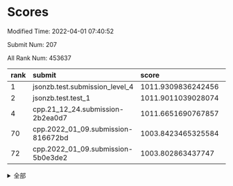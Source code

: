 # Scores

Modified Time: 2022-04-01 07:40:52

Submit Num: 207

All Rank Num: 453637

| rank |               submit               |       score        |       sigma        | pk_num |
| :--- | :--------------------------------- | :----------------- | :----------------- | :----- |
| 1    | jsonzb.test.submission_level_4     | 1011.9309836242456 | 0.7802233430245133 | 8766   |
| 2    | jsonzb.test.test_1                 | 1011.9011039028074 | 0.796735323936587  | 8765   |
| 4    | cpp.21_12_24.submission-2b2ea0d7   | 1011.6651690767857 | 0.7945596892416751 | 8772   |
| 70   | cpp.2022_01_09.submission-816672bd | 1003.8423465325584 | 0.7101524875740899 | 8765   |
| 72   | cpp.2022_01_09.submission-5b0e3de2 | 1003.802863437747  | 0.7075414482336373 | 8765   |


<details>
<summary>全部</summary>

| rank |                 submit                 |       score        |       sigma        | pk_num |
| :--- | :------------------------------------- | :----------------- | :----------------- | :----- |
| 1    | jsonzb.test.submission_level_4         | 1011.9309836242456 | 0.7802233430245133 | 8766   |
| 2    | jsonzb.test.test_1                     | 1011.9011039028074 | 0.796735323936587  | 8765   |
| 3    | gobigger.level_3.submission_level_3_19 | 1011.8347195764314 | 0.7784264932067948 | 8761   |
| 4    | cpp.21_12_24.submission-2b2ea0d7       | 1011.6651690767857 | 0.7945596892416751 | 8772   |
| 5    | gobigger.level_3.submission_level_3_26 | 1011.4605236009136 | 0.769311071997658  | 8765   |
| 6    | gobigger.level_3.submission_level_3_11 | 1011.4229133495088 | 0.763773412695951  | 8767   |
| 7    | gobigger.level_3.submission_level_3_39 | 1011.1947665825766 | 0.7686381614515996 | 8764   |
| 8    | gobigger.level_3.submission_level_3_9  | 1011.1431418909904 | 0.7807871794648725 | 8765   |
| 9    | gobigger.level_3.submission_level_3_16 | 1011.1162844463321 | 0.773452190666698  | 8763   |
| 10   | gobigger.level_3.submission_level_3_18 | 1011.1134900283852 | 0.7851186916813099 | 8768   |
| 11   | gobigger.level_3.submission_level_3_13 | 1011.0673084532309 | 0.7466345191850343 | 8768   |
| 12   | gobigger.level_3.submission_level_3_36 | 1010.9178253119533 | 0.7709274094146914 | 8767   |
| 13   | gobigger.level_3.submission_level_3_14 | 1010.7584366020792 | 0.7778276086783154 | 8766   |
| 14   | gobigger.level_3.submission_level_3_44 | 1010.7329883125418 | 0.7806092860434157 | 8768   |
| 15   | gobigger.level_3.submission_level_3_8  | 1010.698269483343  | 0.7591270719767266 | 8769   |
| 16   | gobigger.level_3.submission_level_3_41 | 1010.6745715350343 | 0.7767552319614889 | 8771   |
| 17   | gobigger.level_3.submission_level_3_30 | 1010.6238044064111 | 0.7525799735003219 | 8767   |
| 18   | gobigger.level_3.submission_level_3_31 | 1010.5958139717555 | 0.7623330055076926 | 8767   |
| 19   | gobigger.level_3.submission_level_3_28 | 1010.4574285384723 | 0.7798904635022682 | 8770   |
| 20   | gobigger.level_3.submission_level_3_12 | 1010.4427534522982 | 0.760150185655515  | 8764   |
| 21   | gobigger.level_3.submission_level_3_27 | 1010.3050268103588 | 0.7610797770211942 | 8770   |
| 22   | gobigger.level_3.submission_level_3_20 | 1010.2047876115498 | 0.7397647991162392 | 8767   |
| 23   | gobigger.level_3.submission_level_3_47 | 1010.1498030651333 | 0.7643130822066676 | 8765   |
| 24   | gobigger.level_3.submission_level_3_48 | 1010.1478849322094 | 0.7437332078130747 | 8767   |
| 25   | gobigger.level_3.submission_level_3_1  | 1010.117427783799  | 0.7720197886562564 | 8765   |
| 26   | gobigger.level_3.submission_level_3_22 | 1010.0568689126363 | 0.7500743985160814 | 8761   |
| 27   | gobigger.level_3.submission_level_3_0  | 1010.0319120627981 | 0.7560531235678861 | 8767   |
| 28   | gobigger.level_3.submission_level_3_6  | 1010.0086079727886 | 0.7735047978625811 | 8764   |
| 29   | gobigger.level_3.submission_level_3_43 | 1010.005390435125  | 0.742082596030302  | 8761   |
| 30   | gobigger.level_3.submission_level_3_45 | 1009.9725991536849 | 0.7484909096742235 | 8767   |
| 31   | gobigger.level_3.submission_level_3_29 | 1009.9397833199182 | 0.7498982331019719 | 8767   |
| 32   | gobigger.level_3.submission_level_3_7  | 1009.9226785577856 | 0.7626896031688225 | 8766   |
| 33   | gobigger.level_3.submission_level_3_37 | 1009.8322136204307 | 0.7538955760902103 | 8767   |
| 34   | gobigger.level_3.submission_level_3_38 | 1009.8267718819993 | 0.7422751214055621 | 8763   |
| 35   | gobigger.level_3.submission_level_3_5  | 1009.813133051739  | 0.7520333711808215 | 8765   |
| 36   | gobigger.level_3.submission_level_3_24 | 1009.8121025248654 | 0.7291317267701518 | 8762   |
| 37   | gobigger.level_3.submission_level_3_35 | 1009.7149477646047 | 0.7438160931524944 | 8768   |
| 38   | gobigger.level_3.submission_level_3_46 | 1009.7088968872407 | 0.767861873868058  | 8766   |
| 39   | gobigger.level_3.submission_level_3_2  | 1009.6988504878892 | 0.7739112937327788 | 8763   |
| 40   | gobigger.level_3.submission_level_3_49 | 1009.5977374229049 | 0.7363781350183438 | 8765   |
| 41   | gobigger.level_3.submission_level_3_40 | 1009.5528876694444 | 0.7483177819107187 | 8763   |
| 42   | gobigger.level_3.submission_level_3_23 | 1009.394142739676  | 0.7574523841697522 | 8771   |
| 43   | gobigger.level_3.submission_level_3_17 | 1009.3779781734194 | 0.7522997087191018 | 8765   |
| 44   | gobigger.level_3.submission_level_3_42 | 1009.1706772996906 | 0.7579599778160427 | 8766   |
| 45   | gobigger.level_3.submission_level_3_4  | 1009.1303771661255 | 0.7722725943583637 | 8765   |
| 46   | gobigger.level_3.submission_level_3_34 | 1009.0805898387722 | 0.7503053756462721 | 8770   |
| 47   | gobigger.level_3.submission_level_3_15 | 1009.0260420429369 | 0.7482621062698845 | 8766   |
| 48   | gobigger.level_3.submission_level_3_21 | 1009.0205915807536 | 0.7405184228165742 | 8769   |
| 49   | gobigger.level_3.submission_level_3_32 | 1008.9682401968968 | 0.7562182524856993 | 8770   |
| 50   | gobigger.level_3.submission_level_3_10 | 1008.9533914766722 | 0.7550649649932728 | 8760   |
| 51   | gobigger.level_3.submission_level_3_3  | 1008.8928609497625 | 0.7512574909757038 | 8767   |
| 52   | gobigger.level_3.submission_level_3_33 | 1008.8566450712315 | 0.7521765192912223 | 8764   |
| 53   | gobigger.level_3.submission_level_3_25 | 1008.7237326969436 | 0.7254836083772503 | 8763   |
| 54   | gobigger.level_1.submission_level_1_32 | 1004.789433588225  | 0.7177541259468261 | 8773   |
| 55   | gobigger.level_1.submission_level_1_0  | 1004.7856352496916 | 0.7173966713036617 | 8765   |
| 56   | gobigger.level_1.submission_level_1_37 | 1004.6988910831377 | 0.7291661168620602 | 8768   |
| 57   | gobigger.level_1.submission_level_1_21 | 1004.4550316290037 | 0.7235150201590409 | 8767   |
| 58   | gobigger.level_1.submission_level_1_38 | 1004.376810793332  | 0.7202739123068264 | 8764   |
| 59   | gobigger.level_1.submission_level_1_22 | 1004.3630112403259 | 0.7154011555298843 | 8763   |
| 60   | gobigger.level_1.submission_level_1_41 | 1004.2522382349401 | 0.7116569576663209 | 8763   |
| 61   | gobigger.level_1.submission_level_1_29 | 1004.2228587594572 | 0.7191942065163007 | 8769   |
| 62   | gobigger.level_1.submission_level_1_13 | 1004.1815994534761 | 0.7125197206010573 | 8772   |
| 63   | gobigger.level_1.submission_level_1_47 | 1004.1516336540273 | 0.6982222253435731 | 8765   |
| 64   | gobigger.level_1.submission_level_1_16 | 1004.0636738079472 | 0.7073608713019629 | 8770   |
| 65   | gobigger.level_1.submission_level_1_30 | 1004.0429810915863 | 0.7063322649859172 | 8765   |
| 66   | gobigger.level_1.submission_level_1_5  | 1003.9943439635175 | 0.7220037818411732 | 8765   |
| 67   | gobigger.level_1.submission_level_1_7  | 1003.9092533136541 | 0.7126496047358428 | 8762   |
| 68   | gobigger.level_1.submission_level_1_34 | 1003.8582375171104 | 0.7139760394516671 | 8766   |
| 69   | gobigger.level_1.submission_level_1_28 | 1003.8495885540514 | 0.7139846039736308 | 8772   |
| 70   | cpp.2022_01_09.submission-816672bd     | 1003.8423465325584 | 0.7101524875740899 | 8765   |
| 71   | gobigger.level_1.submission_level_1_20 | 1003.8096214324781 | 0.7165604820072092 | 8770   |
| 72   | cpp.2022_01_09.submission-5b0e3de2     | 1003.802863437747  | 0.7075414482336373 | 8765   |
| 73   | gobigger.level_1.submission_level_1_31 | 1003.7665433446417 | 0.708939377998969  | 8768   |
| 74   | gobigger.level_1.submission_level_1_46 | 1003.7444363188679 | 0.7137175239511687 | 8771   |
| 75   | gobigger.level_1.submission_level_1_44 | 1003.7104314241095 | 0.7167044172790273 | 8767   |
| 76   | gobigger.level_1.submission_level_1_36 | 1003.682029136545  | 0.7169515833357003 | 8770   |
| 77   | gobigger.level_1.submission_level_1_18 | 1003.6503652134504 | 0.7093747416498959 | 8768   |
| 78   | gobigger.level_1.submission_level_1_1  | 1003.6074953042065 | 0.7180129178194309 | 8770   |
| 79   | gobigger.level_1.submission_level_1_48 | 1003.6012316152469 | 0.7212586394442767 | 8765   |
| 80   | gobigger.level_1.submission_level_1_4  | 1003.6001191416257 | 0.7067768837986527 | 8765   |
| 81   | gobigger.level_1.submission_level_1_43 | 1003.5917274256549 | 0.724790225352771  | 8768   |
| 82   | gobigger.level_1.submission_level_1_40 | 1003.5241733717611 | 0.7318643183569801 | 8765   |
| 83   | gobigger.level_1.submission_level_1_35 | 1003.3017344954213 | 0.7144877763604544 | 8761   |
| 84   | gobigger.level_1.submission_level_1_42 | 1003.2858150590099 | 0.7109624349201555 | 8769   |
| 85   | gobigger.level_1.submission_level_1_15 | 1003.1738915542909 | 0.7092738057222397 | 8770   |
| 86   | gobigger.level_1.submission_level_1_49 | 1003.1340188484554 | 0.7275392212165527 | 8768   |
| 87   | gobigger.level_1.submission_level_1_25 | 1003.074086248342  | 0.7216377099782944 | 8760   |
| 88   | gobigger.level_1.submission_level_1_10 | 1002.9790279726172 | 0.7100784981567334 | 8764   |
| 89   | gobigger.level_1.submission_level_1_45 | 1002.9116422580024 | 0.7130654785721114 | 8768   |
| 90   | gobigger.level_1.submission_level_1_2  | 1002.8712621307302 | 0.7053281526759178 | 8767   |
| 91   | gobigger.level_1.submission_level_1_26 | 1002.8649582526357 | 0.7224756442744903 | 8770   |
| 92   | gobigger.level_1.submission_level_1_24 | 1002.846925830314  | 0.7158881288030353 | 8763   |
| 93   | gobigger.level_1.submission_level_1_39 | 1002.8373616804341 | 0.7145189468646957 | 8764   |
| 94   | gobigger.level_1.submission_level_1_17 | 1002.8230402935726 | 0.719957216626281  | 8764   |
| 95   | gobigger.level_1.submission_level_1_33 | 1002.7168807656315 | 0.7116150525703937 | 8766   |
| 96   | gobigger.level_1.submission_level_1_6  | 1002.6804836895328 | 0.7126291178202956 | 8761   |
| 97   | gobigger.level_1.submission_level_1_27 | 1002.6451732629243 | 0.7236844968537729 | 8767   |
| 98   | gobigger.level_1.submission_level_1_3  | 1002.595982084153  | 0.7049090976218144 | 8766   |
| 99   | gobigger.level_1.submission_level_1_14 | 1002.5666172711468 | 0.7035111366253723 | 8764   |
| 100  | gobigger.level_1.submission_level_1_19 | 1002.5303004596446 | 0.7157267235105889 | 8768   |
| 101  | gobigger.level_1.submission_level_1_8  | 1002.4724765261059 | 0.7186619903397377 | 8764   |
| 102  | gobigger.level_1.submission_level_1_9  | 1002.2390360419187 | 0.7055599028279499 | 8762   |
| 103  | gobigger.level_1.submission_level_1_23 | 1002.135168738637  | 0.7094262262663508 | 8771   |
| 104  | gobigger.level_1.submission_level_1_12 | 1002.0015078138463 | 0.7095359147073319 | 8764   |
| 105  | gobigger.level_1.submission_level_1_11 | 1001.9927182440798 | 0.7103114354939855 | 8757   |
| 106  | gobigger.random.submission_random_11   | 997.1999686380224  | 0.7154997282301161 | 8769   |
| 107  | gobigger.random.submission_random_13   | 997.0046272759217  | 0.7104345981029349 | 8765   |
| 108  | gobigger.random.submission_random_34   | 996.9117090236253  | 0.7121082623906935 | 8766   |
| 109  | gobigger.random.submission_random_35   | 996.8622573093463  | 0.7099388505063773 | 8762   |
| 110  | gobigger.random.submission_random_22   | 996.7650184971919  | 0.7136960007501624 | 8765   |
| 111  | gobigger.random.submission_random_25   | 996.7378960732323  | 0.7092841141316367 | 8769   |
| 112  | gobigger.random.submission_random_28   | 996.662131330137   | 0.7199597469709237 | 8763   |
| 113  | gobigger.random.submission_random_7    | 996.620368791616   | 0.7164857009449429 | 8765   |
| 114  | gobigger.random.submission_random_30   | 996.4903498196954  | 0.7095583042295748 | 8763   |
| 115  | gobigger.random.submission_random_17   | 996.4479269220992  | 0.7170021701485481 | 8764   |
| 116  | gobigger.random.submission_random_21   | 996.4241966822782  | 0.7177296321459811 | 8765   |
| 117  | gobigger.random.submission_random_2    | 996.388491022674   | 0.7154131552988521 | 8766   |
| 118  | gobigger.random.submission_random_4    | 996.3715285849395  | 0.7115709893995087 | 8767   |
| 119  | gobigger.random.submission_random_12   | 996.3524469762793  | 0.7062069241418499 | 8763   |
| 120  | gobigger.random.submission_random_36   | 996.2872124475682  | 0.7173369575339643 | 8763   |
| 121  | gobigger.random.submission_random_48   | 996.2465080019809  | 0.7215154701328185 | 8770   |
| 122  | gobigger.random.submission_random_41   | 996.2018401159355  | 0.7003062175887043 | 8765   |
| 123  | gobigger.random.submission_random_46   | 996.1890101050059  | 0.6963221637955405 | 8764   |
| 124  | gobigger.random.submission_random_39   | 996.1554336329724  | 0.7084143108068572 | 8765   |
| 125  | gobigger.random.submission_random_20   | 996.1358280160773  | 0.7251189642485076 | 8769   |
| 126  | gobigger.random.submission_random_32   | 996.11237927306    | 0.7184736063999806 | 8768   |
| 127  | gobigger.random.submission_random_6    | 996.1077995401902  | 0.7104763818100035 | 8764   |
| 128  | gobigger.random.submission_random_19   | 996.0775232994617  | 0.7201019268834162 | 8766   |
| 129  | gobigger.random.submission_random_29   | 996.0535739597633  | 0.7176914990092198 | 8766   |
| 130  | gobigger.random.submission_random_23   | 996.0154149294726  | 0.7141808520411713 | 8770   |
| 131  | gobigger.random.submission_random_16   | 995.9480602783457  | 0.71487455883897   | 8768   |
| 132  | gobigger.random.submission_random_0    | 995.9128048620113  | 0.7052253561066946 | 8764   |
| 133  | gobigger.random.submission_random_47   | 995.886741885655   | 0.7172777370392812 | 8765   |
| 134  | gobigger.random.submission_random_45   | 995.7864549022374  | 0.7133262997571208 | 8766   |
| 135  | gobigger.random.submission_random_1    | 995.7799598383396  | 0.7065309379034417 | 8766   |
| 136  | gobigger.random.submission_random_10   | 995.7788444184888  | 0.7110321193797124 | 8770   |
| 137  | gobigger.random.submission_random_38   | 995.7788228519472  | 0.7034186856623982 | 8769   |
| 138  | gobigger.random.submission_random_5    | 995.7721143825129  | 0.7288792293694188 | 8766   |
| 139  | gobigger.random.submission_random_31   | 995.7296568404547  | 0.6934852331893103 | 8765   |
| 140  | gobigger.random.submission_random_43   | 995.7275769807818  | 0.7238244917816118 | 8767   |
| 141  | gobigger.random.submission_random_26   | 995.7003207288458  | 0.6969133077028176 | 8770   |
| 142  | gobigger.random.submission_random_3    | 995.5751218285187  | 0.7341355887461238 | 8767   |
| 143  | gobigger.random.submission_random_33   | 995.5394426035704  | 0.702312081944     | 8766   |
| 144  | gobigger.random.submission_random_37   | 995.511934219903   | 0.7149042454371298 | 8768   |
| 145  | gobigger.random.submission_random_49   | 995.5001512855101  | 0.7034737632028736 | 8764   |
| 146  | gobigger.random.submission_random_44   | 995.4288434656839  | 0.70251015069599   | 8765   |
| 147  | gobigger.random.submission_random_24   | 995.40372052413    | 0.7210117219229442 | 8767   |
| 148  | gobigger.random.submission_random_9    | 995.3687223399918  | 0.7126216384258433 | 8765   |
| 149  | gobigger.random.submission_random_42   | 995.2874281506504  | 0.715348141322931  | 8763   |
| 150  | gobigger.random.submission_random_14   | 995.2544127894206  | 0.7008983146012573 | 8761   |
| 151  | gobigger.random.submission_random_18   | 995.2528005427138  | 0.7149314392394853 | 8766   |
| 152  | gobigger.random.submission_random_40   | 995.1066418362161  | 0.718162996872935  | 8759   |
| 153  | gobigger.random.submission_random_8    | 994.7573391187225  | 0.7103677349542822 | 8768   |
| 154  | gobigger.random.submission_random_27   | 994.7544983219324  | 0.7181209707453767 | 8765   |
| 155  | gobigger.level_2.submission_level_2_20 | 994.3615306510947  | 0.720494564570496  | 8769   |
| 156  | gobigger.level_2.submission_level_2_48 | 994.0505113317703  | 0.7456273450437022 | 8764   |
| 157  | gobigger.random.submission_random_15   | 993.8588532875858  | 0.7162342459012607 | 8764   |
| 158  | gobigger.level_2.submission_level_2_21 | 993.7375435178941  | 0.7269091525104543 | 8767   |
| 159  | gobigger.level_2.submission_level_2_22 | 993.378726762182   | 0.731448607095117  | 8768   |
| 160  | gobigger.level_2.submission_level_2_35 | 993.3503486608215  | 0.7433958118091362 | 8764   |
| 161  | gobigger.level_2.submission_level_2_36 | 993.3352230175216  | 0.737029949680214  | 8767   |
| 162  | gobigger.level_2.submission_level_2_45 | 993.2956486987541  | 0.7315796294290713 | 8767   |
| 163  | gobigger.level_2.submission_level_2_39 | 993.2946469583873  | 0.7286775602276978 | 8766   |
| 164  | gobigger.level_2.submission_level_2_27 | 993.2287866855215  | 0.7350662890063292 | 8763   |
| 165  | gobigger.level_2.submission_level_2_47 | 993.1945030475731  | 0.7450939848697841 | 8770   |
| 166  | gobigger.level_2.submission_level_2_13 | 993.0258264498673  | 0.7273107362355641 | 8759   |
| 167  | gobigger.level_2.submission_level_2_14 | 992.9793471270671  | 0.7513860866411015 | 8763   |
| 168  | gobigger.level_2.submission_level_2_6  | 992.7618083662171  | 0.7385908459737353 | 8765   |
| 169  | gobigger.level_2.submission_level_2_42 | 992.7163883905056  | 0.7531699724691332 | 8763   |
| 170  | gobigger.level_2.submission_level_2_10 | 992.7068852813392  | 0.7421025884500064 | 8767   |
| 171  | gobigger.level_2.submission_level_2_30 | 992.6956686266477  | 0.7413284180614131 | 8770   |
| 172  | gobigger.level_2.submission_level_2_31 | 992.5247886737557  | 0.7393707357528578 | 8766   |
| 173  | gobigger.level_2.submission_level_2_11 | 992.418649914234   | 0.7284163130822245 | 8760   |
| 174  | gobigger.level_2.submission_level_2_2  | 992.4110743263609  | 0.7289226515003426 | 8765   |
| 175  | gobigger.level_2.submission_level_2_26 | 992.4054115785968  | 0.7376026427388556 | 8769   |
| 176  | gobigger.level_2.submission_level_2_17 | 992.2836523903472  | 0.7359608611431099 | 8760   |
| 177  | gobigger.level_2.submission_level_2_1  | 992.2152540846215  | 0.7297015504070713 | 8764   |
| 178  | gobigger.level_2.submission_level_2_19 | 992.2086018583777  | 0.7576389760351481 | 8767   |
| 179  | gobigger.level_2.submission_level_2_24 | 992.1898134557616  | 0.758711168178523  | 8769   |
| 180  | gobigger.level_2.submission_level_2_16 | 992.1898057988844  | 0.7449675496931049 | 8768   |
| 181  | gobigger.level_2.submission_level_2_7  | 992.1655316243082  | 0.7399039106853699 | 8768   |
| 182  | gobigger.level_2.submission_level_2_38 | 992.1202004928483  | 0.7388719609589438 | 8760   |
| 183  | gobigger.level_2.submission_level_2_15 | 992.1021749067268  | 0.7415468724115549 | 8764   |
| 184  | gobigger.level_2.submission_level_2_40 | 992.0036080687555  | 0.7334020904738857 | 8769   |
| 185  | gobigger.level_2.submission_level_2_25 | 991.9328325796158  | 0.7352979388949464 | 8766   |
| 186  | gobigger.level_2.submission_level_2_8  | 991.8732558358164  | 0.742672803934137  | 8763   |
| 187  | gobigger.level_2.submission_level_2_33 | 991.815021046856   | 0.7699879657050087 | 8767   |
| 188  | gobigger.level_2.submission_level_2_44 | 991.7570808155583  | 0.7563976852189704 | 8760   |
| 189  | gobigger.level_2.submission_level_2_18 | 991.7277440999891  | 0.7377775557164107 | 8765   |
| 190  | gobigger.level_2.submission_level_2_43 | 991.6396328267286  | 0.7610414665297984 | 8759   |
| 191  | gobigger.level_2.submission_level_2_34 | 991.5512950292047  | 0.7486225298228171 | 8770   |
| 192  | gobigger.level_2.submission_level_2_28 | 991.5308044095962  | 0.7385894969566421 | 8763   |
| 193  | gobigger.level_2.submission_level_2_46 | 991.4322022999455  | 0.7340773154338838 | 8765   |
| 194  | gobigger.level_2.submission_level_2_41 | 991.3259941217591  | 0.7441681653912389 | 8770   |
| 195  | gobigger.level_2.submission_level_2_29 | 991.114358478269   | 0.7530930411000533 | 8765   |
| 196  | gobigger.level_2.submission_level_2_37 | 991.0852746694464  | 0.756919553940624  | 8770   |
| 197  | gobigger.level_2.submission_level_2_5  | 990.9384269880643  | 0.7738399776607533 | 8762   |
| 198  | gobigger.level_2.submission_level_2_23 | 990.8818830729913  | 0.7546051190001811 | 8768   |
| 199  | gobigger.level_2.submission_level_2_49 | 990.8219365311304  | 0.7509126963477599 | 8770   |
| 200  | gobigger.level_2.submission_level_2_4  | 990.7593310711665  | 0.7563853640780812 | 8761   |
| 201  | gobigger.level_2.submission_level_2_9  | 990.6564122786126  | 0.7724213444466629 | 8768   |
| 202  | gobigger.level_2.submission_level_2_3  | 990.6523907190011  | 0.7463572143438761 | 8770   |
| 203  | gobigger.level_2.submission_level_2_12 | 990.5936161840494  | 0.7756142063148506 | 8769   |
| 204  | gobigger.level_2.submission_level_2_32 | 990.1781598220729  | 0.7683934012659119 | 8768   |
| 205  | gobigger.level_2.submission_level_2_0  | 989.9168425801257  | 0.7569355637134316 | 8766   |
| 206  | gobigger.none.submission_none_0        | 976.7770363916424  | 1.3711563359855485 | 8770   |
| 207  | gobigger.none.submission_none_1        | 975.0130840420404  | 1.616903361602703  | 8767   |

</details>